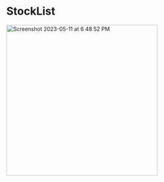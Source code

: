 # StockList

<img width="395" alt="Screenshot 2023-05-11 at 6 48 52 PM" src="https://github.com/torinunna/StockList/assets/86116904/811b48ed-ad48-4c9c-9888-3568a12bf283">
